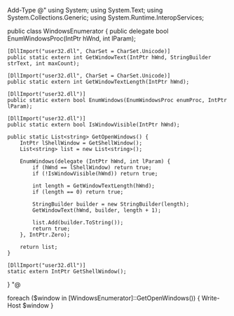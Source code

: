 Add-Type @"
using System;
using System.Text;
using System.Collections.Generic;
using System.Runtime.InteropServices;

public class WindowsEnumerator {
    public delegate bool EnumWindowsProc(IntPtr hWnd, int lParam);

    [DllImport("user32.dll", CharSet = CharSet.Unicode)]
    public static extern int GetWindowText(IntPtr hWnd, StringBuilder strText, int maxCount);

    [DllImport("user32.dll", CharSet = CharSet.Unicode)]
    public static extern int GetWindowTextLength(IntPtr hWnd);

    [DllImport("user32.dll")]
    public static extern bool EnumWindows(EnumWindowsProc enumProc, IntPtr lParam);

    [DllImport("user32.dll")]
    public static extern bool IsWindowVisible(IntPtr hWnd);

    public static List<string> GetOpenWindows() {
        IntPtr lShellWindow = GetShellWindow();
        List<string> list = new List<string>();

        EnumWindows(delegate (IntPtr hWnd, int lParam) {
            if (hWnd == lShellWindow) return true;
            if (!IsWindowVisible(hWnd)) return true;

            int length = GetWindowTextLength(hWnd);
            if (length == 0) return true;

            StringBuilder builder = new StringBuilder(length);
            GetWindowText(hWnd, builder, length + 1);

            list.Add(builder.ToString());
            return true;
        }, IntPtr.Zero);

        return list;
    }

    [DllImport("user32.dll")]
    static extern IntPtr GetShellWindow();
}
"@

foreach ($window in [WindowsEnumerator]::GetOpenWindows()) {
    Write-Host $window
}

